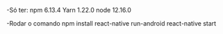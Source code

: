 -Só ter:
  npm 6.13.4
  Yarn 1.22.0
  node 12.16.0

-Rodar o comando 
  npm install
  react-native run-android
  react-native start
  

